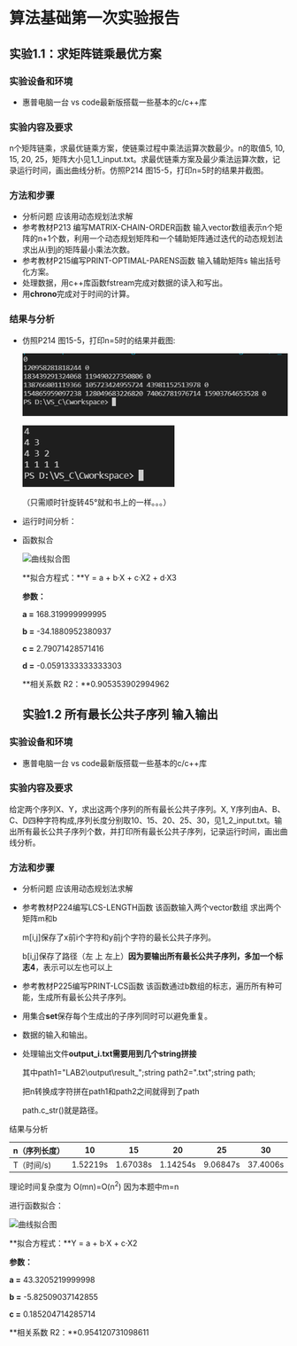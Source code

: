 # 算法基础第一次实验报告

 

## 实验1.1：求矩阵链乘最优方案

### 实验设备和环境

* 惠普电脑一台 vs code最新版搭载一些基本的c/c++库

### 实验内容及要求

n个矩阵链乘，求最优链乘方案，使链乘过程中乘法运算次数最少。n的取值5, 10, 15, 20, 25，矩阵大小见1_1_input.txt。求最优链乘方案及最少乘法运算次数，记录运行时间，画出曲线分析。仿照P214 图15-5，打印n=5时的结果并截图。

### 方法和步骤 

* 分析问题 应该用动态规划法求解
* 参考教材P213 编写MATRIX-CHAIN-ORDER函数 输入vector数组表示n个矩阵的n+1个数，利用一个动态规划矩阵和一个辅助矩阵通过迭代的动态规划法求出从i到j的矩阵最小乘法次数。
* 参考教材P215编写PRINT-OPTIMAL-PARENS函数 输入辅助矩阵s 输出括号化方案。
* 处理数据，用c++库函数fstream完成对数据的读入和写出。
* 用**chrono**完成对于时间的计算。

### 结果与分析

* 仿照P214 图15-5，打印n=5时的结果并截图:

  ![image-20211120215726359](\figs\image-20211120215726359.png)

  ![image-20211120220004713](\figs\image-20211120220004713.png)

  （只需顺时针旋转45°就和书上的一样。。。）

* 运行时间分析：

* 函数拟合

  ![曲线拟合图](D:\VS_C\Cworkspace\figs\曲线拟合图2.png)

  **拟合方程式：**Y = a + b·X + c·X2 + d·X3

  **参数：**

  **a =** 168.319999999995

  **b =** -34.1880952380937
  
  **c =** 2.79071428571416
  
  **d =** -0.0591333333333303
  
  **相关系数 R2：**0.905353902994962
  
  ##  实验1.2 所有最长公共子序列 输入输出

### 实验设备和环境

* 惠普电脑一台 vs code最新版搭载一些基本的c/c++库

### 实验内容及要求

给定两个序列X、Y，求出这两个序列的所有最长公共子序列。X, Y序列由A、B、C、D四种字符构成,序列长度分别取10、15、20、25、30，见1_2_input.txt。输出所有最长公共子序列个数，并打印所有最长公共子序列，记录运行时间，画出曲线分析。

### 方法和步骤 

* 分析问题 应该用动态规划法求解

* 参考教材P224编写LCS-LENGTH函数 该函数输入两个vector数组 求出两个矩阵m和b

  m[i,j]保存了x前i个字符和y前j个字符的最长公共子序列。

  b[i,j]保存了路径（左 上 左上）**因为要输出所有最长公共子序列，多加一个标志4**，表示可以左也可以上

* 参考教材P225编写PRINT-LCS函数 该函数通过b数组的标志，遍历所有种可能，生成所有最长公共子序列。

* 用集合**set**保存每个生成出的子序列同时可以避免重复。

* 数据的输入和输出。

* 处理输出文件**output_i.txt需要用到几个string拼接**

  其中path1="LAB2\\output\\result_";string path2=".txt";string path;

  把n转换成字符拼在path1和path2之间就得到了path

  path.c_str()就是路径。

结果与分析

| n（序列长度） | 10       | 15       | 20       | 25       | 30       |
| ------------- | -------- | -------- | -------- | -------- | -------- |
| T（时间/s)    | 1.52219s | 1.67038s | 1.14254s | 9.06847s | 37.4006s |

理论时间复杂度为 O(mn)=O(n<sup>2</sup>) 因为本题中m=n

进行函数拟合：



![曲线拟合图](D:\VS_C\Cworkspace\figs\曲线拟合图.png)

**拟合方程式：**Y = a + b·X + c·X2

**参数：**

**a =** 43.3205219999998

**b =** -5.82509037142855

**c =** 0.185204714285714

**相关系数 R2：**0.954120731098611
